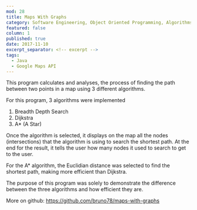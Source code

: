 ```yaml
---
mod: 28
title: Maps With Graphs
category: Software Engineering, Object Oriented Programming, Algorithms, Data Structures, API
featured: false
column: 1
published: true
date: 2017-11-10
excerpt_separator: <!-- excerpt -->
tags:
  - Java
  - Google Maps API
---
```


This program calculates and analyses, the process of finding the path between two points in a map using 3 different algorithms.
<!-- excerpt -->
For this program, 3 algorithms were implemented

1. Breadth Depth Search
2. Dijkstra
3. A* (A Star)

Once the algorithm is selected, it displays on the map all the nodes (intersections) that the algorithm is using to search the shortest path. At the end for the result, it tells the user how many nodes it used to search to get to the user.

For the A* algorithm, the Euclidian distance was selected to find the shortest path, making more efficient than Dijkstra.

The purpose of this program was solely to demonstrate the difference between the three algorithms and how efficient they are.

More on github: https://github.com/bruno78/maps-with-graphs
